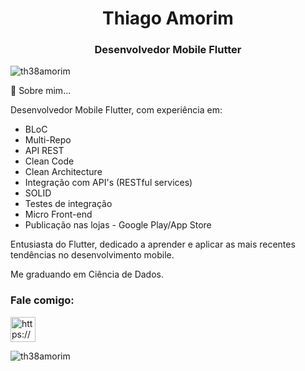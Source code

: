 <h1 align="center">Thiago Amorim</h1>
<h3 align="center">Desenvolvedor Mobile Flutter</h3>

<p align="left"> <img src="https://komarev.com/ghpvc/?username=th38amorim&label=Profile%20views&color=0e75b6&style=flat" alt="th38amorim" /> </p>

📄 Sobre mim...  

Desenvolvedor Mobile Flutter, com experiência em:

- BLoC
- Multi-Repo
- API REST
- Clean Code
- Clean Architecture
- Integração com API's (RESTful services)
- SOLID
- Testes de integração
- Micro Front-end
- Publicação nas lojas - Google Play/App Store

Entusiasta do Flutter, dedicado a aprender e aplicar as mais recentes tendências no desenvolvimento mobile.

Me graduando em Ciência de Dados.

<h3 align="left">Fale comigo:</h3>
<p align="left">
<a href="https://linkedin.com/in/th38amorim/" target="blank"><img align="center" src="https://cdn-icons-png.flaticon.com/512/174/174857.png" alt="https://www.linkedin.com/in/th38amorim/" height="40" width="40" /></a>
</p>

<p><img align="center" src="https://github-readme-streak-stats.herokuapp.com/?user=th38amorim&" alt="th38amorim" /></p>
